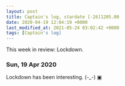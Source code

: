 ```yaml
---
layout: post
title: Captain's log, stardate [-26]1205.00
date: 2020-04-19 12:04:19 +0000
last_modified_at: 2021-05-24 03:02:42 +0000
tags: [Captain's log]
---
```


This week in review: Lockdown.

<!-- more -->

### Sun, 19 Apr 2020

Lockdown has been interesting. (-_-)
▣
